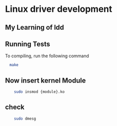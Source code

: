 
# Linux driver development  
## My Learning of ldd




## Running Tests

To compiling, run the following command

```bash
  make
```
## Now insert kernel Module 

```bash
    sudo insmod {module}.ko
```

## check
```bash
    sudo dmesg 
```





